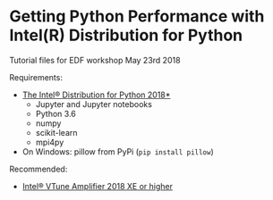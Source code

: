 # Getting Python Performance with Intel(R) Distribution for Python
Tutorial files for EDF workshop May 23rd 2018

Requirements:
- [The Intel® Distribution for Python 2018\*](https://software.intel.com/en-us/distribution-for-python)
  - Jupyter and Jupyter notebooks
  - Python 3.6
  - numpy
  - scikit-learn
  - mpi4py
- On Windows: pillow from PyPi (```pip install pillow```)
  
Recommended:
- [Intel® VTune Amplifier 2018 XE or higher](https://software.intel.com/en-us/intel-vtune-amplifier-xe/)
